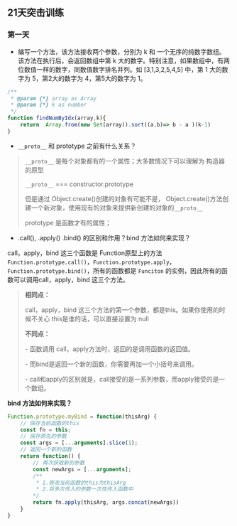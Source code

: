 ## 21天突击训练

### 第一天

- 编写一个方法，该方法接收两个参数，分别为 k 和 一个无序的纯数字数组。该方法在执行后，会返回数组中第 k 大的数字。特别注意，如果数组中，有两位数值一样的数字，同数值数字排名并列。如 [3,1,3,2,5,4,5] 中，第 1 大的数字为 5，第2大的数字为 4，第5大的数字为 1。

```js
/**
 * @param {*} array as Array
 * @param {*} k as number
 */
function findNumByIdx(array,k){
    return  Array.from(new Set(array)).sort((a,b)=> b - a )(k-1)
}
```

- `__proto__` 和 prototype 之前有什么关系？

> `__proto__` 是每个对象都有的一个属性；大多数情况下可以理解为 构造器的原型
>
> `__proto__` === constructor.prototype
>
> 但是通过 Object.create()创建的对象有可能不是， Object.create()方法创建一个新对象，使用现有的对象来提供新创建的对象的`__proto__`
>
> prototype 是函数才有的属性；



-  .call(), .apply() .bind() 的区别和作用？bind 方法如何来实现？

call，apply，bind 这三个函数是 Function原型上的方法 `Function.prototype.call()`，`Function.prototype.apply`，`Function.prototype.bind()`，所有的函数都是 `Funciton` 的实例，因此所有的函数可以调用call，apply，bind 这三个方法。

> **相同点：**
>
> call，apply，bind 这三个方法的第一个参数，都是this。如果你使用的时候不关心 this是谁的话，可以直接设置为 null
>
> **不同点：**
>
> \- 函数调用 call，apply方法时，返回的是调用函数的返回值。
>
> \- 而bind是返回一个新的函数，你需要再加一个小括号来调用。
>
> \- call和apply的区别就是，call接受的是一系列参数，而apply接受的是一个数组。

**bind 方法如何来实现？**

```js
Function.prototype.myBind = function(thisArg) {
    // 保存当前函数的this
    const fn = this;
    // 保存原先的参数
    const args = [...arguments].slice(1);
    // 返回一个新的函数
    return function() {
        // 再次获取新的参数
        const newArgs = [...arguments];
        /**
         * 1.修改当前函数的this为thisArg
         * 2.将多次传入的参数一次性传入函数中
        */
        return fn.apply(thisArg, args.concat(newArgs))
    }
}
```

